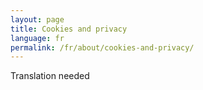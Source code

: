```yaml
---
layout: page
title: Cookies and privacy
language: fr
permalink: /fr/about/cookies-and-privacy/
---
```

Translation needed
